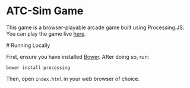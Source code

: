 # ATC-Sim Game

This game is a browser-playable arcade game built using Processing.JS. You can play the game live [here](http://philippeterson.com/games/atcsim/).

# Running Locally

First, ensure you have installed [Bower](https://bower.io/). After doing so, run:

```
bower install processing
```

Then, open `index.html` in your web browser of choice.
